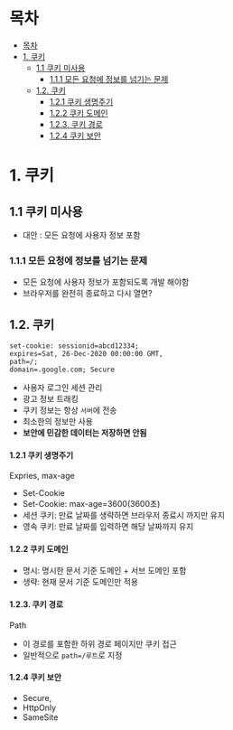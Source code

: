 # 목차
- [목차](#목차)
- [1. 쿠키](#1-쿠키)
  - [1.1 쿠키 미사용](#11-쿠키-미사용)
    - [1.1.1 모든 요청에 정보를 넘기는 문제](#111-모든-요청에-정보를-넘기는-문제)
  - [1.2. 쿠키](#12-쿠키)
      - [1.2.1 쿠키 생명주기](#121-쿠키-생명주기)
      - [1.2.2 쿠키 도메인](#122-쿠키-도메인)
      - [1.2.3. 쿠키 경로](#123-쿠키-경로)
      - [1.2.4 쿠키 보안](#124-쿠키-보안)

# 1. 쿠키

## 1.1 쿠키 미사용
- 대안 : 모든 요청에 사용자 정보 포함

### 1.1.1 모든 요청에 정보를 넘기는 문제
- 모든 요청에 사용자 정보가 포함되도록 개발 해야함
- 브라우저를 완전히 종료하고 다시 열면?

## 1.2. 쿠키
```
set-cookie: sessionid=abcd12334; 
expires=Sat, 26-Dec-2020 00:00:00 GMT, 
path=/; 
domain=.google.com; Secure
```
- 사용자 로그인 세션 관리
- 광고 정보 트래킹
- 쿠키 정보는 항상 `서버`에 전송
- 최소한의 정보만 사용
- **보안에 민감한 데이터는 저장하면 안됨**

#### 1.2.1 쿠키 생명주기
Expries, max-age

- Set-Cookie
- Set-Cookie: max-age=3600(3600초)
- 세션 쿠키: 만료 날짜를 생략하면 브라우저 종료시 까지만 유지
- 영속 쿠키: 만료 날짜를 입력하면 해당 날짜까지 유지
  

#### 1.2.2 쿠키 도메인
- 명시: 명시한 문서 기준 도메인 + 서브 도메인 포함
- 생략: 현재 문서 기준 도메인만 적용

#### 1.2.3. 쿠키 경로
Path
- 이 경로를 포함한 하위 경로 페이지만 쿠키 접근
- 일반적으로 `path=/루트`로 지정

#### 1.2.4 쿠키 보안
- Secure, 
- HttpOnly 
- SameSite
